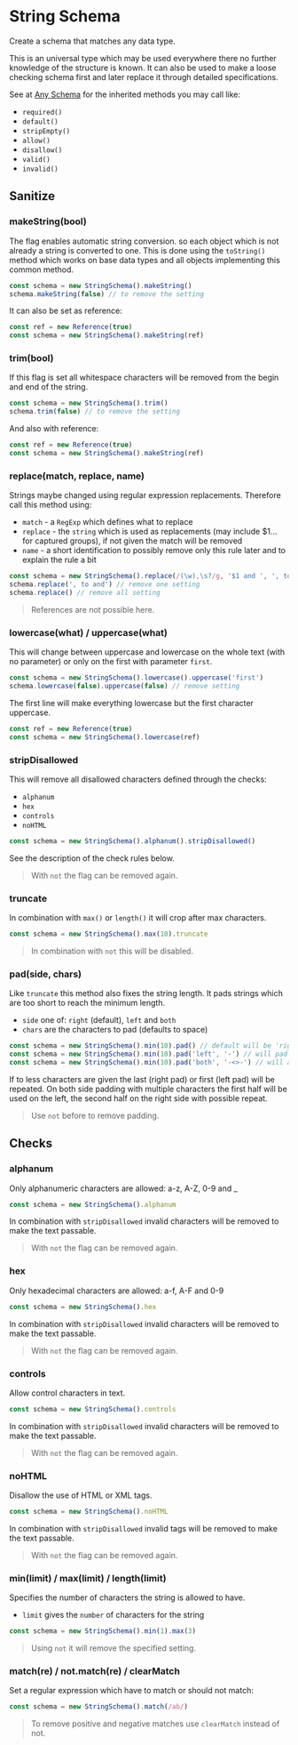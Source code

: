 # String Schema

Create a schema that matches any data type.

This is an universal type which may be used everywhere there no further knowledge
of the structure is known. It can also be used to make a loose checking schema
first and later replace it through detailed specifications.

See at [Any Schema](any.md) for the inherited methods you may call like:
- `required()`
- `default()`
- `stripEmpty()`
- `allow()`
- `disallow()`
- `valid()`
- `invalid()`

## Sanitize

### makeString(bool)

The flag enables automatic string conversion. so each object which is not already
a string is converted to one. This is done using the `toString()` method which
works on base data types and all objects implementing this common method.

```js
const schema = new StringSchema().makeString()
schema.makeString(false) // to remove the setting
```

It can also be set as reference:

```js
const ref = new Reference(true)
const schema = new StringSchema().makeString(ref)
```

### trim(bool)

If this flag is set all whitespace characters will be removed from the begin and
end of the string.

```js
const schema = new StringSchema().trim()
schema.trim(false) // to remove the setting
```

And also with reference:

```js
const ref = new Reference(true)
const schema = new StringSchema().makeString(ref)
```

### replace(match, replace, name)

Strings maybe changed using regular expression replacements. Therefore call this
method using:
- `match` - a `RegExp` which defines what to replace
- `replace` - the `string` which is used as replacements (may include $1... for captured
  groups), if not given the match will be removed
- `name` - a short identification to possibly remove only this rule later and to
  explain the rule a bit

```js
const schema = new StringSchema().replace(/(\w),\s?/g, '$1 and ', ', to and')
schema.replace(', to and') // remove one setting
schema.replace() // remove all setting
```

> References are not possible here.

### lowercase(what) / uppercase(what)

This will change between uppercase and lowercase on the whole text (with no parameter)
or only on the first with parameter `first`.

```js
const schema = new StringSchema().lowercase().uppercase('first')
schema.lowercase(false).uppercase(false) // remove setting
```

The first line will make everything lowercase but the first character uppercase.

```js
const ref = new Reference(true)
const schema = new StringSchema().lowercase(ref)
```

### stripDisallowed

This will remove all disallowed characters defined through the checks:
- `alphanum`
- `hex`
- `controls`
- `noHTML`

```js
const schema = new StringSchema().alphanum().stripDisallowed()
```

See the description of the check rules below.

> With `not` the flag can be removed again.

### truncate

In combination with `max()` or `length()` it will crop after max characters.

```js
const schema = new StringSchema().max(10).truncate
```

> In combination with `not` this will be disabled.

### pad(side, chars)

Like `truncate` this method also fixes the string length. It pads strings which are
too short to reach the minimum length.
- `side` one of: `right` (default), `left` and `both`
- `chars` are the characters to pad (defaults to space)

```js
const schema = new StringSchema().min(10).pad() // default will be 'right' with spaces
const schema = new StringSchema().min(10).pad('left', '-') // will pad with dashes
const schema = new StringSchema().min(10).pad('both', '-<>-') // will add ---< and >---
```

If to less characters are given the last (right pad) or first (left pad) will be
repeated. On both side padding with multiple characters the first half will be used
on the left, the second half on the right side with possible repeat.

> Use `not` before to remove padding.

## Checks

### alphanum

Only alphanumeric characters are allowed: a-z, A-Z, 0-9 and _

```js
const schema = new StringSchema().alphanum
```

In combination with `stripDisallowed` invalid characters will be removed to make
the text passable.

> With `not` the flag can be removed again.

### hex

Only hexadecimal characters are allowed: a-f, A-F and 0-9

```js
const schema = new StringSchema().hex
```

In combination with `stripDisallowed` invalid characters will be removed to make
the text passable.

> With `not` the flag can be removed again.

### controls

Allow control characters in text.

```js
const schema = new StringSchema().controls
```

In combination with `stripDisallowed` invalid characters will be removed to make
the text passable.

> With `not` the flag can be removed again.

### noHTML

Disallow the use of HTML or XML tags.

```js
const schema = new StringSchema().noHTML
```

In combination with `stripDisallowed` invalid tags will be removed to make
the text passable.

> With `not` the flag can be removed again.

### min(limit) / max(limit) / length(limit)

Specifies the number of characters the string is allowed to have.
- `limit` gives the `number` of characters for the string

```js
const schema = new StringSchema().min(1).max(3)
```

> Using `not` it will remove the specified setting.

### match(re) / not.match(re) / clearMatch

Set a regular expression which have to match or should not match:

```js
const schema = new StringSchema().match(/ab/)
```

> To remove positive and negative matches use `clearMatch` instead of not.
